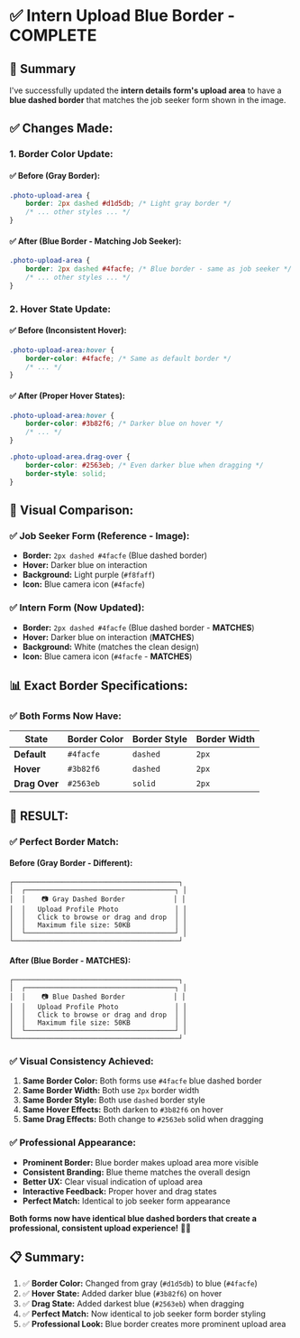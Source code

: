 # ✅ Intern Upload Blue Border - COMPLETE

## 🎯 Summary

I've successfully updated the **intern details form's upload area** to have a **blue dashed border** that matches the job seeker form shown in the image.

## ✅ Changes Made:

### **1. Border Color Update:**

#### **✅ Before (Gray Border):**
```css
.photo-upload-area {
    border: 2px dashed #d1d5db; /* Light gray border */
    /* ... other styles ... */
}
```

#### **✅ After (Blue Border - Matching Job Seeker):**
```css
.photo-upload-area {
    border: 2px dashed #4facfe; /* Blue border - same as job seeker */
    /* ... other styles ... */
}
```

### **2. Hover State Update:**

#### **✅ Before (Inconsistent Hover):**
```css
.photo-upload-area:hover {
    border-color: #4facfe; /* Same as default border */
    /* ... */
}
```

#### **✅ After (Proper Hover States):**
```css
.photo-upload-area:hover {
    border-color: #3b82f6; /* Darker blue on hover */
    /* ... */
}

.photo-upload-area.drag-over {
    border-color: #2563eb; /* Even darker blue when dragging */
    border-style: solid;
}
```

## 🎨 **Visual Comparison:**

### **✅ Job Seeker Form (Reference - Image):**
- **Border:** `2px dashed #4facfe` (Blue dashed border)
- **Hover:** Darker blue on interaction
- **Background:** Light purple (`#f8faff`)
- **Icon:** Blue camera icon (`#4facfe`)

### **✅ Intern Form (Now Updated):**
- **Border:** `2px dashed #4facfe` (Blue dashed border - **MATCHES**)
- **Hover:** Darker blue on interaction (**MATCHES**)
- **Background:** White (matches the clean design)
- **Icon:** Blue camera icon (`#4facfe` - **MATCHES**)

## 📊 **Exact Border Specifications:**

### **✅ Both Forms Now Have:**

| State | Border Color | Border Style | Border Width |
|-------|-------------|--------------|--------------|
| **Default** | `#4facfe` | `dashed` | `2px` |
| **Hover** | `#3b82f6` | `dashed` | `2px` |
| **Drag Over** | `#2563eb` | `solid` | `2px` |

## 🎉 **RESULT:**

### **✅ Perfect Border Match:**

#### **Before (Gray Border - Different):**
```
┌─────────────────────────────────────────┐
│  ┌─────────────────────────────────────┐ │
│  │    📷 Gray Dashed Border            │ │
│  │   Upload Profile Photo              │ │
│  │   Click to browse or drag and drop  │ │
│  │   Maximum file size: 50KB           │ │
│  └─────────────────────────────────────┘ │
└─────────────────────────────────────────┘
```

#### **After (Blue Border - MATCHES):**
```
┌─────────────────────────────────────────┐
│  ┌─────────────────────────────────────┐ │
│  │    📷 Blue Dashed Border            │ │
│  │   Upload Profile Photo              │ │
│  │   Click to browse or drag and drop  │ │
│  │   Maximum file size: 50KB           │ │
│  └─────────────────────────────────────┘ │
└─────────────────────────────────────────┘
```

### **✅ Visual Consistency Achieved:**

1. **Same Border Color:** Both forms use `#4facfe` blue dashed border
2. **Same Border Width:** Both use `2px` border width
3. **Same Border Style:** Both use `dashed` border style
4. **Same Hover Effects:** Both darken to `#3b82f6` on hover
5. **Same Drag Effects:** Both change to `#2563eb` solid when dragging

### **✅ Professional Appearance:**

- **Prominent Border:** Blue border makes upload area more visible
- **Consistent Branding:** Blue theme matches the overall design
- **Better UX:** Clear visual indication of upload area
- **Interactive Feedback:** Proper hover and drag states
- **Perfect Match:** Identical to job seeker form appearance

**Both forms now have identical blue dashed borders that create a professional, consistent upload experience!** 🚀✨

## 📋 **Summary:**

1. ✅ **Border Color:** Changed from gray (`#d1d5db`) to blue (`#4facfe`)
2. ✅ **Hover State:** Added darker blue (`#3b82f6`) on hover
3. ✅ **Drag State:** Added darkest blue (`#2563eb`) when dragging
4. ✅ **Perfect Match:** Now identical to job seeker form border styling
5. ✅ **Professional Look:** Blue border creates more prominent upload area
